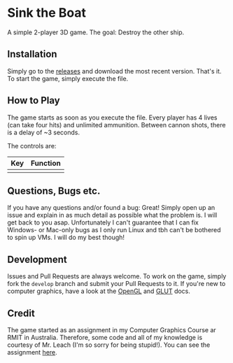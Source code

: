 # Sink the Boat

A simple 2-player 3D game. The goal: Destroy the other ship.

## Installation
Simply go to the [releases](https://github.com/SophieAu/sink-the-boat/releases) and download the most recent version. That's it. To start the game, simply execute the file.

## How to Play
The game starts as soon as you execute the file. Every player has 4 lives (can take four hits) and unlimited ammunition. Between cannon shots, there is a delay of ~3 seconds.

The controls are:

|Key | Function|
|----|---------|
|    |         |

## Questions, Bugs etc.
If you have any questions and/or found a bug: Great! Simply open up an issue and explain in as much detail as possible what the problem is. I will get back to you asap. Unfortunately I can't guarantee that I can fix Windows- or Mac-only bugs as I only run Linux and tbh can't be bothered to spin up VMs. I will do my best though!

## Development
Issues and Pull Requests are always welcome. To work on the game, simply fork the `develop` branch and submit your Pull Requests to it. If you're new to computer graphics, have a look at the [OpenGL](https://www.opengl.org/sdk/docs/man2/xhtml/) and [GLUT](https://www.opengl.org/documentation/specs/glut/spec3/spec3.html) docs.

## Credit
The game started as an assignment in my Computer Graphics Course ar RMIT in Australia. Therefore, some code and all of my knowledge is courtesy of Mr. Leach (I'm so sorry for being stupid!). You can see the assignment [here](http://goanna.cs.rmit.edu.au/~gl/teaching/Interactive3D/index.xhtml).
